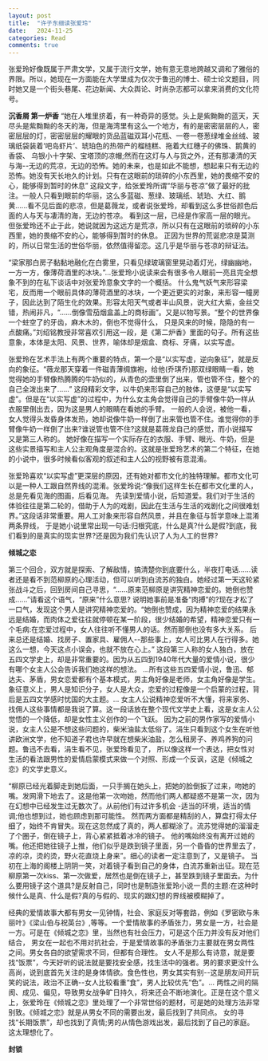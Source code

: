 ```yaml
---
layout: post
title:  "许子东细读张爱玲"
date:   2024-11-25
categories: Read
comments: true
---
```

张爱玲好像既属于严肃文学，又属于流行文学，她有意无意地跨越又调和了雅俗的界限。所以，她现在一方面能在大学里成为仅次于鲁迅的博士、硕士论文题目，同时她又是一个街头巷尾、花边新闻、大众舆论、时尚杂志都可以拿来消费的文化符号。

**沉香屑 第一炉香**
“她在人堆里挤着，有一种奇异的感觉。头上是紫黝黝的蓝天，天尽头是紫黝黝的冬天的海，但是海湾里有这么一个地方，有的是密密层层的人，密密层层的灯，密密层层的耀眼的货品蓝磁双耳小花瓶、一卷一卷葱绿堆金丝绒、玻璃纸袋装着‘吧岛虾片’、琥珀色的热带产的榴梿糕、拖着大红穗子的佛珠、鹅黄的香袋、
乌银小十字架、宝塔顶的凉帽;然而在这灯与人与货之外，还有那凄清的天与海--无边的荒凉，无边的恐怖。她的未来，也是如此不能想，想起来只有无边的恐怖。她没有天长地久的计划。只有在这眼前的琐碎的小东西里，她的畏缩不安的心，能够得到暂时的休息”
这段文字，给张爱玲所谓“华丽与苍凉”做了最好的批注。一般人只看到眼前的华丽，这么多蓝磁、葱绿、玻璃纸、琥珀、大红、鹅黄……看不见后面的悲凉，但是葛薇龙，或者说张爱玲，却看到这么多世俗颜色后面的人与天与凄清的海，无边的苍凉。
看到这一层，已经是作家高一层的眼光。但张爱玲还不止于此，她说就因为这远方是荒凉，所以只有在这眼前的琐碎的小东西里，她的畏缩不安的心，能够得到暂时的休息。
正因为世界的荒诞悲凉是莫测的，所以日常生活的世俗华丽，依然值得留恋。这几乎是华丽与苍凉的辩证法。

“梁家那白房子黏黏地融化在白雾里，只看见绿玻璃窗里晃动着灯光，绿幽幽地，一方一方，像薄荷酒里的冰块。”...张爱玲小说读来会有很多令人眼前一亮且完全想象不到的在私下谈话中对张爱玲意象文字的一个概括。
什么鬼气妖气来形容梁宅，反而用一个眼前具体的薄荷酒里的冰块，一个更近更实的对象，来形容一幢房子，因此达到了陌生化的效果。形容太阳天气或者半山风景，说大红大紫，金丝交错，热闹非凡，“……倒像雪茄烟盒盖上的商标画”。又是以物写景。“整个的世界像一个蛀空了的牙齿，麻木木的，倒也不觉得什么，
只是风来的时候，隐隐的有一点酸痛。”刘绍铭教授非常喜欢引用这一段，是《第二炉香》里面的句子。所有这些意象，本体是太阳、风景、世界，喻体却是烟盒、商标、牙痛，以实写虚。

张爱玲在艺术手法上有两个重要的特点，第一个是“以实写虚，逆向象征”，就是反向的象征。“薇龙那天穿着一件磁青薄绸旗袍，给他(乔琪乔)那双绿眼睛一看，她觉得她的手臂像热腾腾的牛奶似的，从青色的壶里倒了出来，管也管不住，整个的自己全泼出来了……”
这段精彩文字，以牛奶来形容自己的肢体，这便是“以实写虚”。但是在“以实写虚”的过程中，为什么女主角会觉得自己的手臂像牛奶一样从衣服里倒出去，因为这是男人的眼睛在看她的手臂。
一般的人会说，被他一看，女人觉得头发昏身体发热，她却说像牛奶一样倒了出来管也管不住。谁觉得你的手臂像牛奶一样倒了出来?谁说管也管不住?这就是葛薇龙自己的感觉，而小说描写又是第三人称的。
她好像在描写一个实际存在的衣服、手臂、眼光、牛奶，但是这些实景描写和主人公主观角度是混合的。这就是张爱玲艺术的第二个特征，在她的小说中，很多时候看似客观的叙述和主人公的视野被有意混淆。

张爱玲喜欢“以实写虚”更深层的原因，还有她对都市文化的独特理解。都市文化可以是一种人工跟自然界线的混淆。张爱玲说:“像我们这样生长在都市文化里的人，总是先看见海的图画，后看见海。
先读到爱情小说，后知道爱。我们对于生活的体验往往是第二轮的，借助于人为的戏剧，因此在生活与生活的戏剧化之间很难划界。”这段话非常重要。用人工对象来形容自然风景，并且在象征与哲学意味上混淆两条界线，
于是她小说里常出现一句话:归根究底，什么是真?什么是假?到底，我们看到的是真实的现实世界?还是因为我们先认识了人为人工的世界?

**倾城之恋**

第三个回合，双方就是探索、了解敌情，搞清楚你到底要什么，半夜打电话……读者还是看不到范柳原的心理活动，但可以听到白流苏的独白。她经过第一天这轮紧张战斗之后，回到房间自己寻思，“……原来范柳原是讲究精神恋爱的。她倒也赞成……”请看这个语气，“原来”什么意思?
说明她事前是准备“肉搏”的?现在才松了一口气，发现这个男人是讲究精神恋爱的。“她倒也赞成，因为精神恋爱的结果永远是结婚，而肉体之爱往往就停顿在某一阶段，很少结婚的希望，精神恋爱只有一个毛病:在恋爱过程中，女人往往听不懂男人的话。然而那倒也没有多大关系。
后来总还是结婚、找房子、置家具、雇佣人--那些事上，女人可比男人在行得多。她这么一想，今天这点小误会，也就不放在心上。”
这段第三人称的女人独白，放在五四文学史上，却是非常重要的。因为从五四到1940年代大量的爱情小说，很少有哪个女主人公会告诉我们她这样的想法。
...所有这些五四爱情小说，鲁迅、郁达夫、茅盾，男女恋爱都有个基本模式，男主角好像是老师，女主角好像是学生。象征意义上，男人是知识分子，女人是大众，恋爱的过程像是一个启蒙的过程，背后是五四文学感时忧国的大主题。...
女主人公说精神恋爱听不大懂，将来家务、找佣人这些事情都是我说了算。这一段话放在整个现代文学史上看，这是女主人公觉悟的一个降低，却是女性主义创作的一个飞跃。
因为之前的男作家写的爱情小说，女主人公是不想这些问题的，柴米油盐太低俗了。涓生只看到这个女生在听他讲欧洲文学，他不知道子君也许早就在想柴米油盐，怎么租房子、养鸡养狗的问题。鲁迅不去看，涓生看不见，张爱玲看见了，
所以像这样一个表达，把女性对生活的看法跟男性的爱情启蒙模式来做一个对照、形成一个反讽，这是《倾城之恋》的文学史意义。

“柳原已经光着脚走到她后面，一只手搁在她头上，把她的脸倒扳了过来，吻她的嘴。发网滑下地去了。这是他第一次吻她，然而他们两人都疑惑不是第一次，因为在幻想中已经发生过无数次了。从前他们有过许多机会 -适当的环境，适当的情调;他也想到过，她也顾虑到那可能性。
然而两方面都是精刮的人，算盘打得太仔细了，始终不肯冒失。现在这忽然成了真的，两人都糊涂了。流苏觉得她的溜溜走了个圈子，倒在镜子上，背心紧紧抵着冰冷的镜子。
他的嘴始终没有离开过她的嘴。他还把她往镜子上推，他们似乎是跌到镜子里面，另一个昏昏的世界里去了，凉的凉，烫的烫，野火花直烧上身来”。细心的读者一定注意到了，又是镜子。
当初在上海的阁楼上阴阴一笑，对着镜子看到自己的身体，白流苏重新出征。现在范柳原第一次kiss、第一次做爱，居然也是倒在镜子上，甚至跌到镜子里面去。为什么要用镜子这个道具?是反射自己，同时也是制造张爱玲小说一贯的主题:在这种时候什么是真、什么是假?真的与假的、现实的跟幻想的界线被模糊掉了。

经典的爱情故事大都有男女一见钟情，社会、家庭反对等套路，例如《罗密欧与朱丽叶》《梁山伯与祝英台》,等等。一个爱情故事的矛盾张力，男女是一方，社会是一方。可是在《倾城之恋》里，当然也有社会压力，可是这个压力并没有反对他们结合，
男女在一起也不用对抗社会，于是爱情故事的矛盾张力主要就在男女两性之间。男女各自的欲望需求不同，但都有合理性。
女人不是那么有诗意，就是要找“饭票”，今天好听的说法就是要找安全感，找生活中的强者。男的要求更没什么高尚，说到底首先关注的是身体情欲。食色性也，男女其实有别--这是朋友间开玩笑的说法，政治不正确--女人比较看重“食”，男人比较优先“色”。...
两性之间的隔阂、成见、偏见，导致男女战争旷日持久，将来还会不断地演化。正是在这个意义上，张爱玲在《倾城之恋》里处理了一个非常世俗的题材，可是她的处理方法非常别致。《倾城之恋》就是从男女不同的需要出发，最后找到了共同点。
女的寻找“长期饭票”，却也找到了真情;男的从情色游戏出发，最后找到了自己的家庭。这太理想化了。

**封锁**

